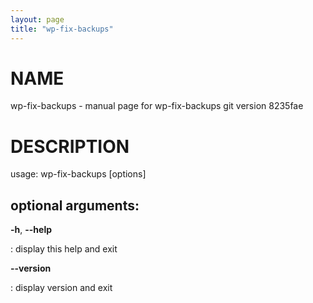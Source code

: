```yaml
---
layout: page
title: "wp-fix-backups"
---
```



NAME
====

wp-fix-backups - manual page for wp-fix-backups git version 8235fae

DESCRIPTION
===========

usage: wp-fix-backups \[options\]

optional arguments:
-------------------

**-h**, **\--help**

:   display this help and exit

**\--version**

:   display version and exit
